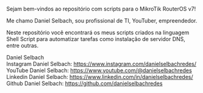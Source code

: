 Sejam bem-vindos ao repositório com scripts para o MikroTik RouterOS v7!

Me chamo Daniel Selbach, sou profissional de TI, YouTuber, empreendedor.

Neste repositório você encontrará os meus scripts criados na linguagem Shell Script para automatizar tarefas como instalação de servidor DNS, entre outras.

Daniel Selbach<br>
Instagram Daniel Selbach: https://www.instagram.com/danielselbachredes/<br>
YouTube Daniel Selbach: https://www.youtube.com/@danielselbachredes<br>
Linkedin Daniel Selbach: https://www.linkedin.com/in/danielselbachredes/<br>
Github Daniel Selbach: https://github.com/danielselbachredes<br>
